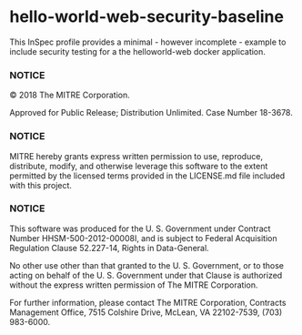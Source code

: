 # hello-world-web-security-baseline

This InSpec profile provides a minimal - however incomplete - example to 
include security testing for a the helloworld-web docker application.

### NOTICE

© 2018 The MITRE Corporation.

Approved for Public Release; Distribution Unlimited. Case Number 18-3678.

### NOTICE
MITRE hereby grants express written permission to use, reproduce, distribute, modify, and otherwise leverage this software to the extent permitted by the licensed terms provided in the LICENSE.md file included with this project.

### NOTICE

This software was produced for the U. S. Government under Contract Number
HHSM-500-2012-00008I, and is subject to Federal Acquisition Regulation Clause
52.227-14, Rights in Data-General.

No other use other than that granted to the U. S. Government, or to those acting on
behalf of the U. S. Government under that Clause is authorized without the express
written permission of The MITRE Corporation.

For further information, please contact The MITRE Corporation, Contracts
Management Office, 7515 Colshire Drive, McLean, VA  22102-7539, (703) 983-6000.
